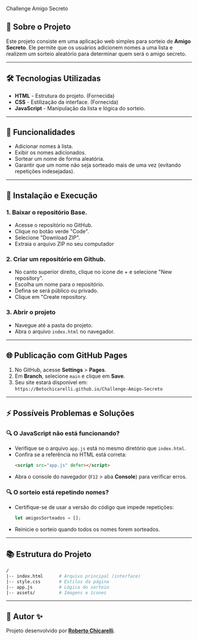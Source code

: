 Challenge Amigo Secreto

## 🌟 Sobre o Projeto
Este projeto consiste em uma aplicação web simples para sorteio de **Amigo Secreto**. Ele permite que os usuários adicionem nomes a uma lista e realizem um sorteio aleatório para determinar quem será o amigo secreto.

---

## 🛠️ Tecnologias Utilizadas
- **HTML** - Estrutura do projeto. (Fornecida)
- **CSS** - Estilização da interface. (Fornecida)
- **JavaScript** - Manipulação da lista e lógica do sorteio.

---

## 📝 Funcionalidades
- Adicionar nomes à lista.
- Exibir os nomes adicionados.
- Sortear um nome de forma aleatória.
- Garantir que um nome não seja sorteado mais de uma vez (evitando repetições indesejadas).

---

## 🔧 Instalação e Execução

### 1. Baixar o repositório Base.
- Acesse o repositório no GitHub.
- Clique no botão verde "Code".
- Selecione "Download ZIP".
- Extraia o arquivo ZIP no seu computador

### 2. Criar um repositório em Github.
- No canto superior direito, clique no ícone de + e selecione "New repository".
- Escolha um nome para o repositório.
- Defina se será público ou privado.
- Clique em "Create repository.

### 3. Abrir o projeto
- Navegue até a pasta do projeto.
- Abra o arquivo `index.html` no navegador.

---

## 🌐 Publicação com GitHub Pages
1. No GitHub, acesse **Settings** > **Pages**.
2. Em **Branch**, selecione `main` e clique em **Save**.
3. Seu site estará disponível em: `https://Betochicarelli.github.io/Challenge-Amigo-Secreto`

---

## ⚡ Possíveis Problemas e Soluções

### 🔍 O JavaScript não está funcionando?
- Verifique se o arquivo `app.js` está no mesmo diretório que `index.html`.
- Confira se a referência no HTML está correta:
  ```html
  <script src="app.js" defer></script>
  ```
- Abra o console do navegador (`F12` > aba **Console**) para verificar erros.

### 🔍 O sorteio está repetindo nomes?
- Certifique-se de usar a versão do código que impede repetições:
  ```js
  let amigosSorteados = [];
  ```
- Reinicie o sorteio quando todos os nomes forem sorteados.

---

## 📚 Estrutura do Projeto
```sh
/
|-- index.html      # Arquivo principal (interface)
|-- style.css       # Estilos da página
|-- app.js          # Lógica do sorteio
|-- assets/         # Imagens e ícones
```

---

## 👤 Autor ✨
Projeto desenvolvido por **[Roberto Chicarelli](https://github.com/BetoChicarelli)**. 

